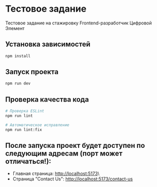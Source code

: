 # Тестовое задание

Тестовое задание на стажировку Frontend-разработчик Цифровой Элемент 

## Установка зависимостей

```bash
npm install
```
## Запуск проекта

```bash
npm run dev
```
## Проверка качества кода

```bash
# Проверка ESLint
npm run lint

# Автоматическое исправление
npm run lint:fix
```

## После запуска проект будет доступен по следующим адресам (порт может отличаться!):

-   Главная страница: <http://localhost:5173>\
-   Страница "Contact Us": <http://localhost:5173/contact-us>